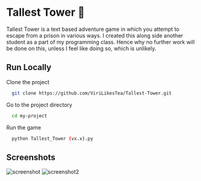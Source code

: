 
# Tallest Tower 🏰
Tallest Tower is a text based adventure game in which you attempt to escape from a prison in various ways. 
I created this along side another student as a part of my programming class. Hence why no
further work will be done on this, unless I feel like doing so, which is unlikely. 


## Run Locally

Clone the project


```bash
  git clone https://github.com/ViriLikesTea/Tallest-Tower.git
```


Go to the project directory

```bash
  cd my-project
```


Run the game

```bash
  python Tallest_Tower (vx.x).py
```


## Screenshots

![screenshot](https://user-images.githubusercontent.com/77090035/231499355-28012af4-8aa8-413b-a427-7035f287f21d.png)
![screenshot2](https://user-images.githubusercontent.com/77090035/231499931-5a767c77-673d-4237-9763-4848bd46ba2f.PNG)


